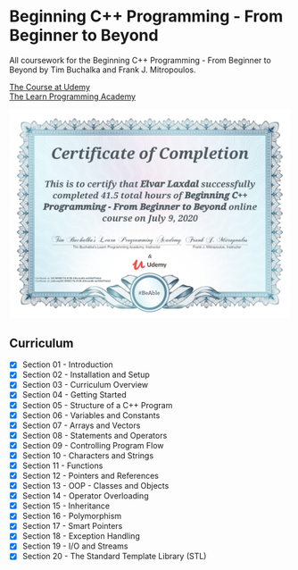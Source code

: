 # Beginning C++ Programming - From Beginner to Beyond
All coursework for the Beginning C++ Programming - From Beginner to Beyond by Tim Buchalka and Frank J. Mitropoulos.

[The Course at Udemy](https://www.udemy.com/course/beginning-c-plus-plus-programming/)   
[The Learn Programming Academy](http://learnprogramming.academy)

![Certificate](certificate.jpg)

## Curriculum

- [x] Section 01 - Introduction
- [x] Section 02 - Installation and Setup
- [x] Section 03 - Curriculum Overview
- [x] Section 04 - Getting Started
- [x] Section 05 - Structure of a C++ Program
- [x] Section 06 - Variables and Constants
- [x] Section 07 - Arrays and Vectors
- [x] Section 08 - Statements and Operators
- [x] Section 09 - Controlling Program Flow
- [x] Section 10 - Characters and Strings
- [x] Section 11 - Functions
- [x] Section 12 - Pointers and References
- [x] Section 13 - OOP - Classes and Objects
- [x] Section 14 - Operator Overloading
- [x] Section 15 - Inheritance
- [x] Section 16 - Polymorphism
- [x] Section 17 - Smart Pointers
- [x] Section 18 - Exception Handling
- [x] Section 19 - I/O and Streams
- [x] Section 20 - The Standard Template Library (STL)
